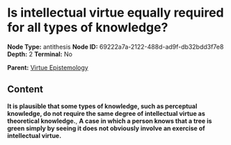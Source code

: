 # Is intellectual virtue equally required for all types of knowledge?

**Node Type:** antithesis
**Node ID:** 69222a7a-2122-488d-ad9f-db32bdd3f7e8
**Depth:** 2
**Terminal:** No

**Parent:** [Virtue Epistemology](virtue-epistemology.md)

## Content

**It is plausible that some types of knowledge, such as perceptual knowledge, do not require the same degree of intellectual virtue as theoretical knowledge.**, **A case in which a person knows that a tree is green simply by seeing it does not obviously involve an exercise of intellectual virtue.**
